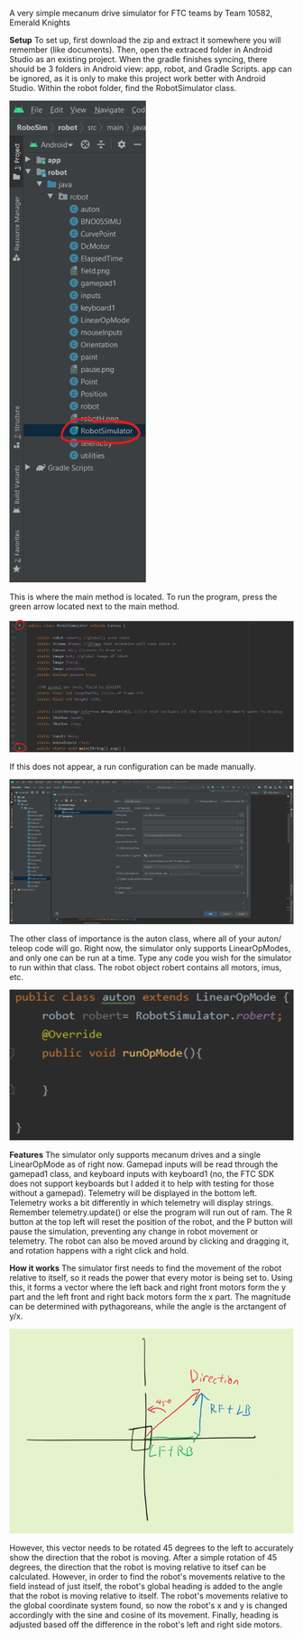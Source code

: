 A very simple mecanum drive simulator for FTC teams by Team 10582, Emerald Knights

**Setup**
To set up, first download the zip and extract it somewhere you will remember (like documents). Then, open the extraced folder in Android Studio as an existing project. When the gradle finishes syncing, there should be 3 folders in Android view: app, robot, and Gradle Scripts. app can be ignored, as it is only to make this project work better with Android Studio. Within the robot folder, find the RobotSimulator class.

![class](/pics/RobotSimulator.png)

This is where the main method is located. To run the program, press the green arrow located next to the main method.

![runarrow](/pics/runArrow.png)

If this does not appear, a run configuration can be made manually.

![runConfig](/pics/runConfig.png)

The other class of importance is the auton class, where all of your auton/ teleop code will go. Right now, the simulator only supports LinearOpModes, and only one can be run at a time. Type any code you wish for the simulator to run within that class. The robot object robert contains all motors, imus, etc.

![auton](/pics/auton.png)

**Features**
The simulator only supports mecanum drives and a single LinearOpMode as of right now. Gamepad inputs will be read through the gamepad1 class, and keyboard inputs with keyboard1 (no, the FTC SDK does not support keyboards but I added it to help with testing for those without a gamepad). Telemetry will be displayed in the bottom left. Telemetry works a bit differently in which telemetry will display strings. Remember telemetry.update() or else the program will run out of ram. The R button at the top left will reset the position of the robot, and the P button will pause the simulation, preventing any change in robot movement or telemetry. The robot can also be moved around by clicking and dragging it, and rotation happens with a right click and hold.


**How it works**
The simulator first needs to find the movement of the robot relative to itself, so it reads the power that every motor is being set to. Using this, it forms a vector where the left back and right front motors form the y part and the left front and right back motors form the x part. The magnitude can be determined with pythagoreans, while the angle is the arctangent of y/x.

![triangle](/pics/triangle.png)

However, this vector needs to be rotated 45 degrees to the left to accurately show the direction that the robot is moving. After a simple rotation of 45 degrees, the direction that the robot is moving relative to itsef can be calculated. However, in order to find the robot's movements relative to the field instead of just itself, the robot's global heading is added to the angle that the robot is moving relative to itself. The robot's movements relative to the global coordinate system found, so now the robot's x and y is changed accordingly with the sine and cosine of its movement. Finally, heading is adjusted based off the difference in the robot's left and right side motors.

